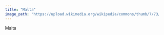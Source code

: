 ```yaml
---
title: "Malta"
image_path: "https://upload.wikimedia.org/wikipedia/commons/thumb/7/73/Flag_of_Malta.svg/255px-Flag_of_Malta.svg.png"
---
```

Malta